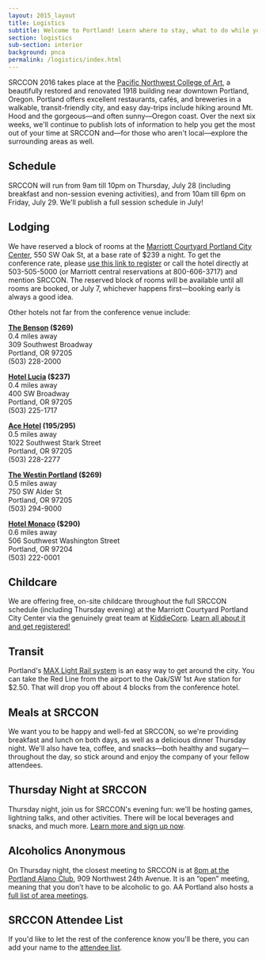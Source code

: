 ```yaml
---
layout: 2015_layout
title: Logistics
subtitle: Welcome to Portland! Learn where to stay, what to do while you're in town, and how to have the best time at SRCCON
section: logistics
sub-section: interior
background: pnca
permalink: /logistics/index.html
---
```

SRCCON 2016 takes place at the [Pacific Northwest College of Art](https://www.google.com/maps/place/Pacific+Northwest+College+of+Art/@45.5269699,-122.6803404,17z/data=!3m1!4b1!4m5!3m4!1s0x549509fec32013d9:0x3ad790efffd31e44!8m2!3d45.5269699!4d-122.6781517), a beautifully restored and renovated 1918 building near downtown Portland, Oregon. Portland offers excellent restaurants, cafés, and breweries in a walkable, transit-friendly city, and easy day-trips include hiking around Mt. Hood and the gorgeous—and often sunny—Oregon coast. Over the next six weeks, we'll continue to publish lots of information to help you get the most out of your time at SRCCON and—for those who aren't local—explore the surrounding areas as well.

## Schedule
SRCCON will run from 9am till 10pm on Thursday, July 28 (including breakfast and non-session evening activities), and from 10am till 6pm on Friday, July 29. We'll publish a full session schedule in July!

## Lodging

We have reserved a block of rooms at the [Marriott Courtyard Portland City Center](http://www.marriott.com/hotels/travel/pdxpc-courtyard-portland-city-center/), 550 SW Oak St, at a base rate of $239 a night. To get the conference rate, please [use this link to register](http://www.marriott.com/meeting-event-hotels/group-corporate-travel/groupCorp.mi?resLinkData=SRCCON%20Room%20Block%5Epdxpc%60WESWESA%60239.00%60USD%60false%601%607/26/16%607/30/16%607/5/16&app=resvlink&stop_mobi=yes) or call the hotel directly at 503-505-5000 (or Marriott central reservations at 800-606-3717) and mention SRCCON. The reserved block of rooms will be available until all rooms are booked, or July 7, whichever happens first—booking early is always a good idea.

Other hotels not far from the conference venue include:

**[The Benson](https://www.coasthotels.com/hotels/oregon/portland/the-benson-hotel/) ($269)**
<br>0.4 miles away
<br>309 Southwest Broadway
<br>Portland, OR 97205
<br>(503) 228-2000

**[Hotel Lucia](http://hotellucia.com/) ($237)**
<br>0.4 miles away
<br>400 SW Broadway
<br>Portland, OR 97205
<br>(503) 225-1717

**[Ace Hotel](http://www.acehotel.com/portland) ($195/$295)**
<br>0.5 miles away
<br>1022 Southwest Stark Street
<br>Portland, OR 97205
<br>(503) 228-2277

**[The Westin Portland](http://www.westinportland.com/) ($269)**
<br>0.5 miles away
<br>750 SW Alder St
<br>Portland, OR 97205
<br>(503) 294-9000

**[Hotel Monaco](http://www.monaco-portland.com/) ($290)**
<br>0.6 miles away
<br>506 Southwest Washington Street
<br>Portland, OR 97204
<br>(503) 222-0001

## Childcare
We are offering free, on-site childcare throughout the full SRCCON schedule (including Thursday evening) at the Marriott Courtyard Portland City Center via the genuinely great team at [KiddieCorp](https://www.kiddiecorp.com/). [Learn all about it and get registered!](http://srccon.org/childcare/)

## Transit
Portland's [MAX Light Rail system](https://trimet.org/max/) is an easy way to get around the city. You can take the Red Line from the airport to the Oak/SW 1st Ave station for $2.50. That will drop you off about 4 blocks from the conference hotel.

## Meals at SRCCON
We want you to be happy and well-fed at SRCCON, so we're providing breakfast and lunch on both days, as well as a delicious dinner Thursday night. We'll also have tea, coffee, and snacks—both healthy and sugary—throughout the day, so stick around and enjoy the company of your fellow attendees.

## Thursday Night at SRCCON
Thursday night, join us for SRCCON's evening fun: we'll be hosting games, lightning talks, and other activities. There will be local beverages and snacks, and much more. [Learn more and sign up now](https://public.etherpad-mozilla.org/p/SRCCON2016).

## Alcoholics Anonymous
On Thursday night, the closest meeting to SRCCON is at [8pm at the Portland Alano Club](http://home.pdxaa.org/meetings/thurs-night-candlelight/?d=4&r=45&t=O), 909 Northwest 24th Avenue. It is an “open” meeting, meaning that you don’t have to be alcoholic to go. AA Portland also hosts a [full list of area meetings](http://home.pdxaa.org/meetings/).

## SRCCON Attendee List
If you'd like to let the rest of the conference know you'll be there, you can add your name to the [attendee list](https://public.etherpad-mozilla.org/p/SRCCON2016-attendees).
